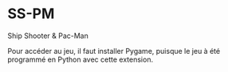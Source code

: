 # SS-PM
Ship Shooter &amp; Pac-Man


Pour accéder au jeu, il faut installer Pygame, puisque le jeu à été programmé en Python avec cette extension.
